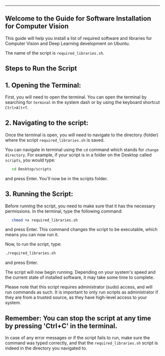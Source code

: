 ------------------------------------------------------------------
Welcome to the Guide for Software Installation for Computer Vision
------------------------------------------------------------------

This guide will help you install a list of required software and libraries for Computer Vision and Deep Learning development on Ubuntu.

The name of the script is `required_libraries.sh`.

Steps to Run the Script
-----------------------

## 1. Opening the Terminal:

   First, you will need to open the terminal. You can open the terminal by searching for `terminal` in the system dash or by using the keyboard shortcut `Ctrl+Alt+T`.

## 2. Navigating to the script:

   Once the terminal is open, you will need to navigate to the directory (folder) where the script  `required_libraries.sh` is saved.

   You can navigate in terminal using the `cd` command which stands for `change directory`. For example, if your script is in a folder on the Desktop called `scripts`, you would type:
```sh
   cd Desktop/scripts
```
   and press Enter. You'll now be in the scripts folder.

## 3. Running the Script:

   Before running the script, you need to make sure that it has the necessary permissions. In the terminal, type the following command:
```bash
   chmod +x required_libraries.sh
```

   and press Enter. This command changes the script to be executable, which means you can now run it.

   Now, to run the script, type:
   ```bash
  ./required_libraries.sh
```
   and press Enter. 

   The script will now begin running. Depending on your system's speed and the current state of installed software, it may take some time to complete. 

Please note that this script requires administrator (sudo) access, and will run commands as such. It is important to only run scripts as administrator if they are from a trusted source, as they have high-level access to your system.

## Remember: You can stop the script at any time by pressing 'Ctrl+C' in the terminal.

In case of any error messages or if the script fails to run, make sure the command was typed correctly, and that the `required_libraries.sh` script is indeed in the directory you navigated to.

